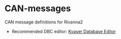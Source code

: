 # CAN-messages
CAN message definitions for Rivanna2
* Recommended DBC editor: [Kvaser Database Editor](https://www.kvaser.com/download/)
